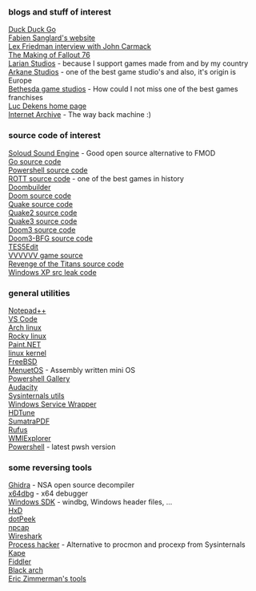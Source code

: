 
### blogs and stuff of interest
[Duck Duck Go](https://duckduckgo.com)\
[Fabien Sanglard's website](https://fabiensanglard.net/)\
[Lex Friedman interview with John Carmack](https://www.youtube.com/watch?v=I845O57ZSy4)\
[The Making of Fallout 76](https://www.youtube.com/watch?v=gi8PTAJ2Hjs)\
[Larian Studios](https://larian.com/) - because I support games made from and by my country\
[Arkane Studios](https://www.arkane-studios.com/en) - one of the best game studio's and also, it's origin is Europe\
[Bethesda game studios](https://bethesda.net/) - How could I not miss one of the best games franchises\
[Luc Dekens home page](https://www.lucd.info/)\
[Internet Archive](https://archive.org/) - The way back machine :)


### source code of interest
[Soloud Sound Engine](https://solhsa.com/soloud/) - Good open source alternative to FMOD\
[Go source code](https://github.com/golang/go)\
[Powershell source code](https://github.com/PowerShell/PowerShell)\
[ROTT source code](https://github.com/videogamepreservation/rott) - one of the best games in history\
[Doombuilder](http://www.doombuilder.com/)\
[Doom source code](https://github.com/id-Software/DOOM)\
[Quake source code](https://github.com/id-Software/Quake)\
[Quake2 source code](https://github.com/id-Software/Quake-2)\
[Quake3 source code](https://github.com/id-Software/Quake-III-Arena)\
[Doom3 source code](https://github.com/TTimo/doom3.gpl)\
[Doom3-BFG source code](https://github.com/id-Software/DOOM-3-BFG)\
[TES5Edit](https://github.com/TES5Edit/TES5Edit)\
[VVVVVV game source](https://github.com/TerryCavanagh/VVVVVV)\
[Revenge of the Titans source code](https://github.com/imaginationac/revenge-of-the-titans)\
[Windows XP src leak code](https://github.com/onein528/NT5.1)


### general utilities
[Notepad++](https://notepad-plus-plus.org/)\
[VS Code](https://code.visualstudio.com/)\
[Arch linux](https://archlinux.org/)\
[Rocky linux](https://rockylinux.org/)\
[Paint.NET](https://www.getpaint.net/)\
[linux kernel](https://www.kernel.org/)\
[FreeBSD](https://www.freebsd.org/)\
[MenuetOS](https://www.menuetos.net/) - Assembly written mini OS\
[Powershell Gallery](https://www.powershellgallery.com/)\
[Audacity](https://www.audacityteam.org/)\
[Sysinternals utils](https://learn.microsoft.com/en-us/sysinternals/downloads/)\
[Windows Service Wrapper](https://github.com/winsw/winsw)\
[HDTune](https://www.hdtune.com/)\
[SumatraPDF](https://www.sumatrapdfreader.org/free-pdf-reader)\
[Rufus](https://rufus.ie/en/)\
[WMIExplorer](https://www.ks-soft.net/hostmon.eng/wmi/index.htm)\
[Powershell](https://github.com/PowerShell/powershell/releases) - latest pwsh version


### some reversing tools
[Ghidra](https://ghidra-sre.org/) - NSA open source decompiler\
[x64dbg](https://x64dbg.com/) - x64 debugger\
[Windows SDK](https://developer.microsoft.com/en-us/windows/downloads/windows-sdk/) - windbg, Windows header files, ...\
[HxD](https://mh-nexus.de/en/hxd/)\
[dotPeek](https://www.jetbrains.com/decompiler/)\
[npcap](https://npcap.com/)\
[Wireshark](https://www.wireshark.org/)\
[Process hacker](https://processhacker.sourceforge.io/) - Alternative to procmon and procexp from Sysinternals\
[Kape](https://www.kroll.com/en/insights/publications/cyber/kroll-artifact-parser-extractor-kape)\
[Fiddler](https://www.telerik.com/fiddler)\
[Black arch](https://blackarch.org/)\
[Eric Zimmerman's tools](https://ericzimmerman.github.io/#!index.md)
